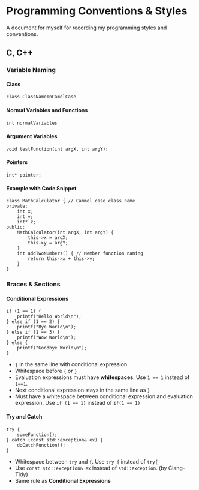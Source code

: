 # Programming Conventions & Styles
A document for myself for recording my programming styles and conventions.

## C, C++
### Variable Naming
#### Class 
```
class ClassNameInCamelCase
```
#### Normal Variables and Functions
```
int normalVariables
```
#### Argument Variables
```
void testFunction(int argX, int argY);
```
#### Pointers
```
int* pointer;
```
#### Example with Code Snippet
```
class MathCalculator { // Cammel case class name
private:
	int x;
	int y;
	int* z;
public:
	MathCalculator(int argX, int argY) { 
		this->x = argX;
		this->y = argY;
	}
	int addTwoNumbers() { // Member function naming
		return this->x + this->y;
	}
}
```

### Braces & Sections
#### Conditional  Expressions
```
if (1 == 1) {
	printf("Hello World\n");
} else if (1 == 2) {
	printf("Bye World\n");
} else if (1 == 3) {
	printf("Wow World\n");
} else {
	printf("Goodbye World\n");
}
```
- `{` in the same line with conditional expression.
- Whitespace before `{` or `}`
- Evaluation expressions must have **whitespaces**.  Use `1 == 1` instead of `1==1`.
- Next conditional expression stays in the same line as `}`
- Must have a whitespace between conditional expression and evaluation expression. Use `if (1 == 1)` instead of `if(1 == 1)`

#### Try and Catch
```
try {
	someFunction();
} catch (const std::exception& ex) {
	doCatchFunction();
}
```
- Whitespace between `try` and `{`. Use `try {` instead of `try{`
- Use `const std::exception& ex` instead of `std::exception`. (by Clang-Tidy)
- Same rule as **Conditional  Expressions**
